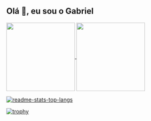 ## Olá 👋, eu sou o Gabriel 



 <div>
   <a href="https://github.com/Gadu05">
    <img align="center" height="180em" src="https://github-readme-stats.vercel.app/api?username=Gadu05&count_private=true&show_icons=true&theme=tokyonight"/>
  </a>
  
  <a href="https://github.com/Gadu05">
    <img align="center" height="180em" src="https://github-readme-stats.vercel.app/api/top-langs/?username=Gadu05&count_private=true&layout=compact&theme=tokyonight" />
  </a>
</div>

[![readme-stats-top-langs](https://github-readme-stats.vercel.app/api/top-langs/?username=Gadu05&count_private=true&layout=compact&theme=tokyonight)](https://github.com/Gadu05)

[![trophy](https://github-profile-trophy.vercel.app/?username=gadu05&theme=onedark)](https://github.com/ryo-ma/github-profile-trophy)

<!--
**Gadu05/Gadu05** is a ✨ _special_ ✨ repository because its `README.md` (this file) appears on your GitHub profile.

Here are some ideas to get you started:

- 🔭 I’m currently working on ...
- 🌱 I’m currently learning ...
- 👯 I’m looking to collaborate on ...
- 🤔 I’m looking for help with ...
- 💬 Ask me about ...
- 📫 How to reach me: ...
- 😄 Pronouns: ...
- ⚡ Fun fact: ...
-->

